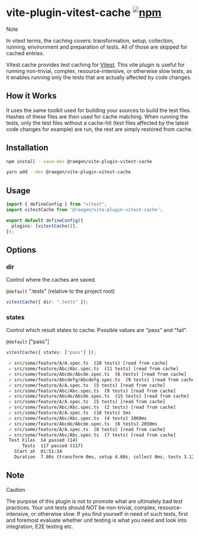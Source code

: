 # vite-plugin-vitest-cache [![npm](https://img.shields.io/npm/v/@raegen/vite-plugin-vitest-cache)](https://www.npmjs.com/package/@raegen/vite-plugin-vitest-cache)

> [!NOTE]
> In vitest terms, the caching covers: transformation, setup, collection, running, environment and preparation of tests. All of those are skipped for cached entries.

Vitest cache provides test caching for [Vitest](https://github.com/vitest-dev/vitest). This vite plugin is useful for running non-trivial, complex, resource-intensive, or otherwise slow tests, as it enables running only the tests that are actually affected by code changes.

## How it Works

It uses the same toolkit used for building your sources to build the test files. Hashes of these files are then used for cache matching. When running the tests, only the test files without a cache-hit (test files affected by the latest code changes for example) are run, the rest are simply restored from cache.

## Installation

```sh
npm install --save-dev @raegen/vite-plugin-vitest-cache
```
```sh
yarn add --dev @raegen/vite-plugin-vitest-cache
```

## Usage

```ts
import { defineConfig } from "vitest";
import vitestCache from '@raegen/vite-plugin-vitest-cache';

export default defineConfig({
  plugins: [vitestCache()],
});
```

## Options

### dir

Control where the caches are saved.

`@default` ".tests" (relative to the project root)

```ts
vitestCache({ dir: ".tests" });
```

### states

Control which result states to cache. Possible values are "pass" and "fail".

`@default` ["pass"]

```ts
vitestCache({ states: ["pass"] });
```

```bash
 ✓ src/some/feature/A/A.spec.ts  (20 tests) [read from cache]
 ✓ src/some/feature/Abc/Abc.spec.ts  (11 tests) [read from cache]
 ✓ src/some/feature/Abcde/Abcde.spec.ts  (6 tests) [read from cache]
 ✓ src/some/feature/Abcdefg/Abcdefg.spec.ts  (9 tests) [read from cache]
 ✓ src/some/feature/A/A.spec.ts  (5 tests) [read from cache]
 ✓ src/some/feature/Abc/Abc.spec.ts  (9 tests) [read from cache]
 ✓ src/some/feature/Abcde/Abcde.spec.ts  (15 tests) [read from cache]
 ✓ src/some/feature/A/A.spec.ts  (5 tests) [read from cache]
 ✓ src/some/feature/Abc/Abc.spec.ts  (2 tests) [read from cache]
 ✓ src/some/feature/A/A.spec.ts  (10 tests) 5ms
 ✓ src/some/feature/Abc/Abc.spec.ts  (4 tests) 1060ms
 ✓ src/some/feature/Abcde/Abcde.spec.ts  (6 tests) 2050ms
 ✓ src/some/feature/A/A.spec.ts  (8 tests) [read from cache]
 ✓ src/some/feature/Abc/Abc.spec.ts  (7 tests) [read from cache]
 Test Files  14 passed (14)
      Tests  117 passed (117)
   Start at  01:51:34
   Duration  7.80s (transform 0ms, setup 4.60s, collect 0ms, tests 3.12s, environment 668ms, prepare 2.53s) [read from cache 5.56]
```

## Note

> [!CAUTION]
> The purpose of this plugin is not to promote what are ultimately bad test practices. Your unit tests should _NOT_ be non-trivial, complex, resource-intensive, or otherwise slow. If you find yourself in need of such tests, first and foremost evaluate whether unit testing is what you need and look into integration, E2E testing etc.
